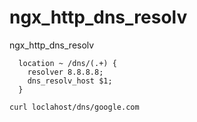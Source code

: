 # ngx_http_dns_resolv
ngx_http_dns_resolv


```
  location ~ /dns/(.+) {
    resolver 8.8.8.8;
    dns_resolv_host $1;
  }
```

```
curl loclahost/dns/google.com
```
